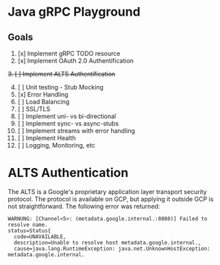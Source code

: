 # Java gRPC Playground

## Goals

1. [x] Implement gRPC TODO resource
2. [x] Implement OAuth 2.0 Authentification

~~3. [ ] Implement ALTS Authentification~~

4. [ ] Unit testing - Stub Mocking
5. [x] Error Handling
6. [ ] Load Balancing
7. [ ] SSL/TLS
8. [ ] Implement uni- vs bi-directional
9. [ ] Implement sync- vs async-stubs
10. [ ] Implement streams with error handling
11. [ ] Implement Health
12. [ ] Logging, Monitoring, etc

# ALTS Authentication

The ALTS is a Google's proprietary application layer transport security protocol. 
The protocol is available on GCP, but applying it outside GCP is not straightforward.
The following error was returned:

```
WARNUNG: [Channel<5>: (metadata.google.internal.:8080)] Failed to resolve name.
status=Status{
  code=UNAVAILABLE,
  description=Unable to resolve host metadata.google.internal.,
  cause=java.lang.RuntimeException: java.net.UnknownHostException: metadata.google.internal.
```
